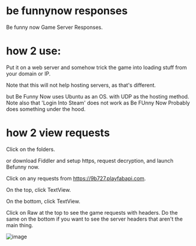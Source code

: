 # be funnynow responses
Be funny now Game Server Responses.

# how 2 use:
Put it on a web server and somehow trick the game into loading stuff from your domain or IP.

Note that this will not help hosting servers, as that's different.

but Be Funny Now uses Ubuntu as an OS. with UDP as the hosting method.
Note also that 'Login Into Steam' does not work  as Be FUnny Now Probably does something under the hood.


# how 2 view requests


Click on the folders.


or download Fiddler and setup https, request decryption, and launch Befunny now.


Click on any requests from https://9b727.playfabapi.com.


On the top, click TextView.


On the bottom, click TextView.


Click on Raw at the top to see the game requests with headers. Do the same on the bottom if you want to see the server headers that aren't the main thing.

![image](https://github.com/miikart/befunnynowresponses/assets/92797301/73fe9969-da0b-48bd-a63f-dc7d79850314)
